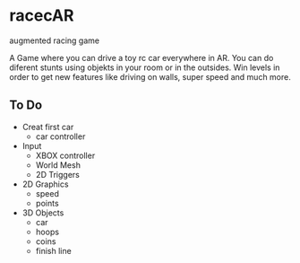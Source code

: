 # racecAR
augmented racing game

A Game where you can drive a toy rc car everywhere in AR. You can do diferent stunts using objekts in your room or in the outsides. Win levels in order to get new features like driving on walls, super speed and much more. 

## To Do

- Creat first car
    - car controller
- Input 
    - XBOX controller
    - World Mesh
    - 2D Triggers
- 2D Graphics
    - speed
    - points
- 3D Objects
    - car
    - hoops
    - coins 
    - finish line
        